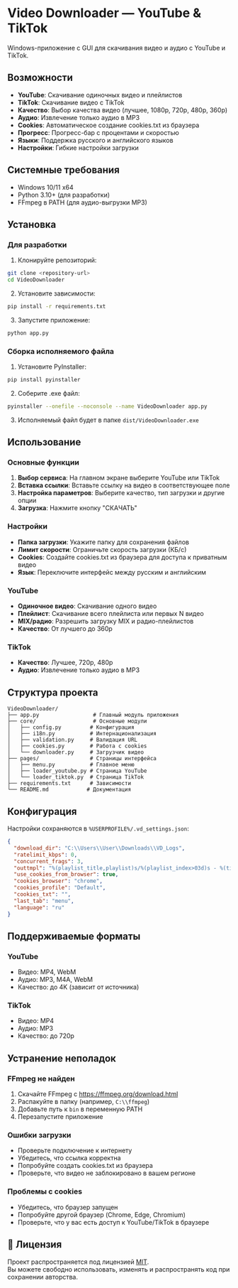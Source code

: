 # Video Downloader — YouTube & TikTok

Windows-приложение с GUI для скачивания видео и аудио с YouTube и TikTok.

## Возможности

- **YouTube**: Скачивание одиночных видео и плейлистов
- **TikTok**: Скачивание видео с TikTok
- **Качество**: Выбор качества видео (лучшее, 1080p, 720p, 480p, 360p)
- **Аудио**: Извлечение только аудио в MP3
- **Cookies**: Автоматическое создание cookies.txt из браузера
- **Прогресс**: Прогресс-бар с процентами и скоростью
- **Языки**: Поддержка русского и английского языков
- **Настройки**: Гибкие настройки загрузки

## Системные требования

- Windows 10/11 x64
- Python 3.10+ (для разработки)
- FFmpeg в PATH (для аудио-выгрузки MP3)

## Установка

### Для разработки

1. Клонируйте репозиторий:
```bash
git clone <repository-url>
cd VideoDownloader
```

2. Установите зависимости:
```bash
pip install -r requirements.txt
```

3. Запустите приложение:
```bash
python app.py
```

### Сборка исполняемого файла

1. Установите PyInstaller:
```bash
pip install pyinstaller
```

2. Соберите .exe файл:
```bash
pyinstaller --onefile --noconsole --name VideoDownloader app.py
```

3. Исполняемый файл будет в папке `dist/VideoDownloader.exe`

## Использование

### Основные функции

1. **Выбор сервиса**: На главном экране выберите YouTube или TikTok
2. **Вставка ссылки**: Вставьте ссылку на видео в соответствующее поле
3. **Настройка параметров**: Выберите качество, тип загрузки и другие опции
4. **Загрузка**: Нажмите кнопку "СКАЧАТЬ"

### Настройки

- **Папка загрузки**: Укажите папку для сохранения файлов
- **Лимит скорости**: Ограничьте скорость загрузки (КБ/с)
- **Cookies**: Создайте cookies.txt из браузера для доступа к приватным видео
- **Язык**: Переключите интерфейс между русским и английским

### YouTube

- **Одиночное видео**: Скачивание одного видео
- **Плейлист**: Скачивание всего плейлиста или первых N видео
- **MIX/радио**: Разрешить загрузку MIX и радио-плейлистов
- **Качество**: От лучшего до 360p

### TikTok

- **Качество**: Лучшее, 720p, 480p
- **Аудио**: Извлечение только аудио в MP3

## Структура проекта

```
VideoDownloader/
├── app.py                 # Главный модуль приложения
├── core/                  # Основные модули
│   ├── config.py         # Конфигурация
│   ├── i18n.py           # Интернационализация
│   ├── validation.py     # Валидация URL
│   ├── cookies.py        # Работа с cookies
│   └── downloader.py     # Загрузчик видео
├── pages/                # Страницы интерфейса
│   ├── menu.py           # Главное меню
│   ├── loader_youtube.py # Страница YouTube
│   └── loader_tiktok.py  # Страница TikTok
├── requirements.txt      # Зависимости
└── README.md            # Документация
```

## Конфигурация

Настройки сохраняются в `%USERPROFILE%/.vd_settings.json`:

```json
{
  "download_dir": "C:\\Users\\User\\Downloads\\VD_Logs",
  "ratelimit_kbps": 0,
  "concurrent_frags": 3,
  "outtmpl": "%(playlist_title,playlist)s/%(playlist_index>03d)s - %(title).95s.%(ext)s",
  "use_cookies_from_browser": true,
  "cookies_browser": "chrome",
  "cookies_profile": "Default",
  "cookies_txt": "",
  "last_tab": "menu",
  "language": "ru"
}
```

## Поддерживаемые форматы

### YouTube
- Видео: MP4, WebM
- Аудио: MP3, M4A, WebM
- Качество: до 4K (зависит от источника)

### TikTok
- Видео: MP4
- Аудио: MP3
- Качество: до 720p

## Устранение неполадок

### FFmpeg не найден
1. Скачайте FFmpeg с https://ffmpeg.org/download.html
2. Распакуйте в папку (например, `C:\\ffmpeg`)
3. Добавьте путь к `bin` в переменную PATH
4. Перезапустите приложение

### Ошибки загрузки
- Проверьте подключение к интернету
- Убедитесь, что ссылка корректна
- Попробуйте создать cookies.txt из браузера
- Проверьте, что видео не заблокировано в вашем регионе

### Проблемы с cookies
- Убедитесь, что браузер запущен
- Попробуйте другой браузер (Chrome, Edge, Chromium)
- Проверьте, что у вас есть доступ к YouTube/TikTok в браузере


## 📜 Лицензия

Проект распространяется под лицензией [MIT](LICENSE).  
Вы можете свободно использовать, изменять и распространять код при сохранении авторства.

